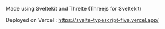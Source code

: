 Made using Sveltekit and Threlte (Threejs for Sveltekit) 

Deployed on Vercel : https://svelte-typescript-five.vercel.app/
